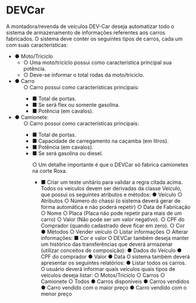 # DEVCar

<p>A montadora/revenda de veículos DEV-Car deseja automatizar todo o sistema de
armazenamento de informações referentes aos carros fabricados. O sistema deve conter os
seguintes tipos de carros, cada um com suas características:</p>
<ul>
<li>● Moto/Triciclo
<ul>
<li>○ Uma moto/triciclo possui como característica principal sua potência.</li>
<li>○ Deve-se informar o total rodas da moto/triciclo.</li>
</li>
</ul>
<li>● Carro
<ul>○ Carro possui como características principais:
<ul><li>■ Total de portas.</li>
<li>■ Se será flex ou somente gasolina.</li>
<li>■ Potência (em cavalos).</li></ul>
</ul>
</li>
<li>● Camionete:
<ul>○ Carro possui como características principais:
<ul><li>■ Total de portas.</li>
<li>■ Capacidade de carregamento na caçamba (em litros).</li>
<li>■ Potência (em cavalos).</li>
<li>■ Se será gasolina ou diesel.</li></ul>
<ul>○ Um detalhe importante é que o DEVCar só fabrica camionetes na corte Roxa.
<ul><li>■ Criar um teste unitário para validar a regra citada acima.
</li>
Todos os veículos devem ser derivadas da classe Veículo, que possui os seguintes atributos e
métodos:
● Veículo
○ Atributos
○ Número do chassi (o sistema deverá gerar de forma automática e não poderá
repetir)
○ Data de Fabricação
○ Nome
○ Placa (Placa não pode repetir para mais de um carro)
○ Valor (Não pode ser um valor negativo).
○ CPF do Comprador (quando cadastrado deve ficar em zero).
○ Cor
● Métodos
○ Vender veículo
○ Listar informações
○ Alterar informações:
■ Cor e valor
O DEVCar também deseja manter um histórico das transferências que deverá armazenar (utilizar
conceitos de composição):
● Dados do Veículo
● CPF do comprador
● Valor
● Data
O sistema também deverá apresentar os seguintes relatórios:
● Listar todos os carros. O usuário deverá informar quais veículos quais tipos de veículos
deseja listar:
○ Motos/Triciclo
○ Carros
○ Camionete
○ Todos
● Carros disponíveis
● Carros vendidos
● Carro vendido com o maior preço
● Carro vendido com o menor preço